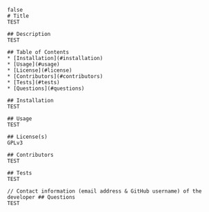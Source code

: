 
    false
    # Title
    TEST
    
    ## Description
    TEST
        
    ## Table of Contents
    * [Installation](#installation)
    * [Usage](#usage)
    * [License](#license)
    * [Contributors](#contributors)
    * [Tests](#tests)
    * [Questions](#questions) 
    
    ## Installation
    TEST
    
    ## Usage
    TEST

    ## License(s)
    GPLv3

    ## Contributors
    TEST

    ## Tests
    TEST

    // Contact information (email address & GitHub username) of the developer ## Questions
    TEST

    
    